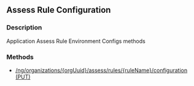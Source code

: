 ## Assess Rule Configuration
### Description
Application Assess Rule Environment Configs methods
### Methods
- [ /ng/organizations/{orgUuid}/assess/rules/{ruleName}/configuration (PUT) ]( ./a5f0d2ac63a016aa89f7a00a173b6abb.md)
